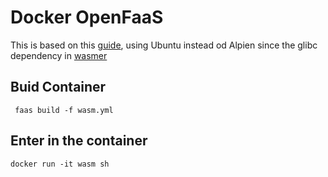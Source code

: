 # Docker OpenFaaS 

This is based on this [guide](https://blog.alexellis.io/cli-functions-with-openfaas/), using Ubuntu instead od Alpien since the glibc dependency in [wasmer](https://wasmer.io)

## Buid Container

```shell
 faas build -f wasm.yml
```

## Enter in the container

```shell
docker run -it wasm sh
```

